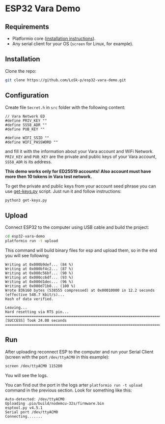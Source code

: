 # ESP32 Vara Demo

## Requirements

* Platformio core ([installation instructions](https://docs.platformio.org/en/latest/core/installation/methods/installer-script.html)).
* Any serial client for your OS (`screen` for Linux, for example).

## Installation

Clone the repo:
```bash
git clone https://github.com/LoSk-p/esp32-vara-demo.git
```
## Configuration
Create file `Secret.h` in `src` folder with the following content:
```
// Vara Network ED
#define PRIV_KEY ""
#define SS58_ADR ""
#define PUB_KEY ""

#define WIFI_SSID ""
#define WIFI_PASSWORD ""
```
and fill it with the information about your Vara account and WiFi Network. `PRIV_KEY` and `PUB_KEY` are the private and public keys of your Vara account, `SS58_ADR` is its address.

**This demo works only for ED25519 accounts! Also account must have more then 10 tokens in Vara test network.**

To get the private and public keys from your account seed phrase you can use [get-keys.py](get-keys.py) script. Just run it and follow instructions:
```bash
python3 get-keys.py
```

## Upload
Connect ESP32 to the computer using USB cable and build the project:
```bash
cd esp32-vara-demo
platformio run -t upload
```
This command will build binary files for esp and upload them, so in the end you will see following
```
Writing at 0x000b9def... (84 %)
Writing at 0x000bf4c2... (87 %)
Writing at 0x000c56bf... (90 %)
Writing at 0x000cc6df... (93 %)
Writing at 0x000d1dec... (96 %)
Writing at 0x000d71b0... (100 %)
Wrote 836160 bytes (538555 compressed) at 0x00010000 in 12.2 seconds (effective 548.7 kbit/s)...
Hash of data verified.

Leaving...
Hard resetting via RTS pin...
======================================================================= [SUCCESS] Took 24.08 seconds =======================================================================
```

## Run

After uploading reconnect ESP to the computer and run your Serial Client (screen with the port `/dev/ttyACM0` in this example):
```bash
screen /dev/ttyACM0 115200
```
You will see the logs.

You can find out the port in the logs arter `platformio run -t upload` command in the previous section. Look for something like this:
```
Auto-detected: /dev/ttyACM0
Uploading .pio/build/nodemcu-32s/firmware.bin
esptool.py v4.5.1
Serial port /dev/ttyACM0
Connecting.......
```
